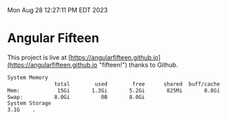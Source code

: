 Mon Aug 28 12:27:11 PM EDT 2023

# Angular Fifteen


This project is live at [https://angularfifteen.github.io](https://angularfifteen.github.io "fifteen!") thanks to Github.

```bash
System Memory
               total        used        free      shared  buff/cache   available
Mem:            15Gi       1.3Gi       5.2Gi       825Mi       8.8Gi        12Gi
Swap:          8.0Gi          0B       8.0Gi
System Storage
3.1G	.
```
